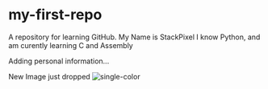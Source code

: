 # my-first-repo
A repository for learning GitHub.
My Name is StackPixel
I know Python, and am curently learning C and Assembly

Adding personal information...

New Image just dropped
![single-color](https://github.com/user-attachments/assets/39ef307e-2c65-42b3-8da9-df53c7c31687)
 
